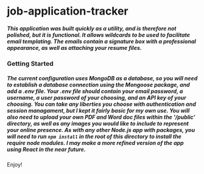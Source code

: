 # job-application-tracker

##### This application was built quickly as a utility, and is therefore not polished, but it is functional. It allows wildcards to be used to facilitate email templating. The emails contain a signature box with a professional appearance, as well as attaching your resume files.

### Getting Started

##### The current configuration uses MongoDB as a database, so you will need to establish a database connection using the Mongoose package, and add a .env file. Your .env file should contain your email password, a username, a user password of your choosing, and an API key of your choosing. You can take any liberties you choose with authentication and session managament, but I kept it fairly basic for my own use. You will also need to upload your own PDF and Word doc files within the '/public' directory, as well as any images you would like to include to represent your online presence. As with any other Node.js app with packages, you will need to run ``npm install`` in the root of this directory to install the require node modules. I may make a more refined version of the app using React in the near future.

Enjoy!
